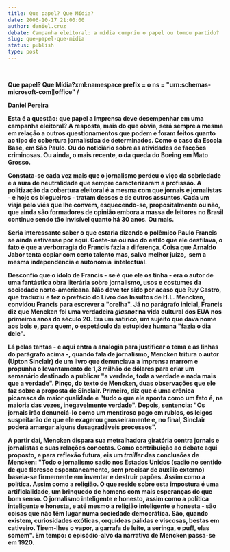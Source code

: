 ```yaml
---
title: Que papel? Que Mídia?
date: 2006-10-17 21:00:00
author: daniel.cruz
debate: Campanha eleitoral: a mídia cumpriu o papel ou tomou partido?
slug: que-papel-que-midia
status: publish 
type: post
---
```


 


**Que papel? Que Mídia?xml:namespace prefix = o ns = "urn:schemas-microsoft-com:office:office" /**



**Daniel Pereira**



**Esta é a questão: que papel a Imprensa deve desempenhar em uma campanha eleitoral? A resposta, mais do que óbvia, será sempre a mesma em relação a outros questionamentos que podem e foram feitos quanto ao tipo de cobertura jornalística de determinados. Como o caso da Escola Base, em São Paulo. Ou do noticiário sobre as atividades de facções criminosas. Ou ainda, o mais recente, o da queda do Boeing em Mato Grosso.**


**Constata-se cada vez mais que o jornalismo perdeu o viço da sobriedade e a aura de neutralidade que sempre caracterizaram a profissão. A politização da cobertura eleitoral é a mesma com que jornais e jornalistas - e hoje os blogueiros - tratam desses e de outros assuntos. Cada um viaja pelo víés que lhe convém, esquecendo-se, propositalmente ou não, que ainda são formadores de opinião embora a massa de leitores no Brasil continue sendo tão invisível quanto há 30 anos. Ou mais.**


**Seria interessante saber o que estaria dizendo o polêmico Paulo Francis se ainda estivesse por aqui. Goste-se ou não do estilo que ele desfilava, o fato é que a verborragia do Francis fazia a diferença. Coisa que Arnaldo Jabor tenta copiar com certo talento mas, salvo melhor juízo,  sem a mesma independência e autonomia  intelectual.**


**Desconfio que o ídolo de Francis - se é que ele os tinha - era o autor de uma fantástica obra literária sobre jornalismo, usos e costumes da sociedade norte-americana. Não deve ter sido por acaso que Ruy Castro, que traduziu e fez o prefácio do Livro dos Insultos de H.L. Mencken, convidou Francis para escrever a "orelha". Já no parágrafo inicial, Francis diz que Mencken foi uma verdadeira *glasnot* na vida cultural dos EUA nos primeiros anos do século 20. Era um satírico, um sujeito que dava nome aos bois e, para quem, o espetáculo da estupidez humana "fazia o dia dele".** 


**Lá pelas tantas - e aqui entra a analogia para justificar o tema e as linhas do parágrafo acima -, quando fala de jornalismo, Mencken tritura o autor (Upton Sinclair) de um livro que denunciava a imprensa marrom e propunha o levantamento de 1,3 milhão de dólares para criar um semanário destinado a publicar "a verdade, toda a verdade e nada mais que a verdade". Pinço, do texto de Mencken, duas observações que ele faz sobre a proposta de Sinclair. Primeiro, diz que é uma crônica picaresca da maior qualidade e "tudo o que ele aponta como um fato é, na maioria das vezes, inegavelmente verdade". Depois, sentencia: "Os jornais irão denunciá-lo como um mentiroso pago em rublos, os leigos suspeitarão de que ele exagerou grosseiramente e, no final, Sinclair poderá amargar alguns desagradáveis processos".**


**A partir daí, Mencken dispara sua metralhadora giratória contra jornais e jornalistas e suas relações conectas. Como contribuição ao debate aqui proposto, e para reflexão futura, eis um *trailler* das conclusões de Mencken: "Todo o jornalismo sadio nos Estados Unidos (sadio no sentido de que floresce espontaneamente, sem precisar de auxílio externo) baseia-se firmemente em inventar e destruir papões. Assim como a política. Assim como a religião. O que reside sobre esta impostura é uma artificialidade, um brinquedo de homens com mais esperanças do que bom senso. O jornalismo inteligente e honesto, assim como a política inteligente e honesta, e até mesmo a religião inteligente e honesta - são coisas que não têm lugar numa sociedade democrática. São, quando existem, curiosidades exóticas, orquídeas pálidas e viscosas, bestas em cativeiro. Tirem-lhes o vapor, a garrafa de leite, a seringa, e puf!, elas somem". Em tempo: o episódio-alvo da narrativa de Mencken passa-se em 1920.**



 


            


 


